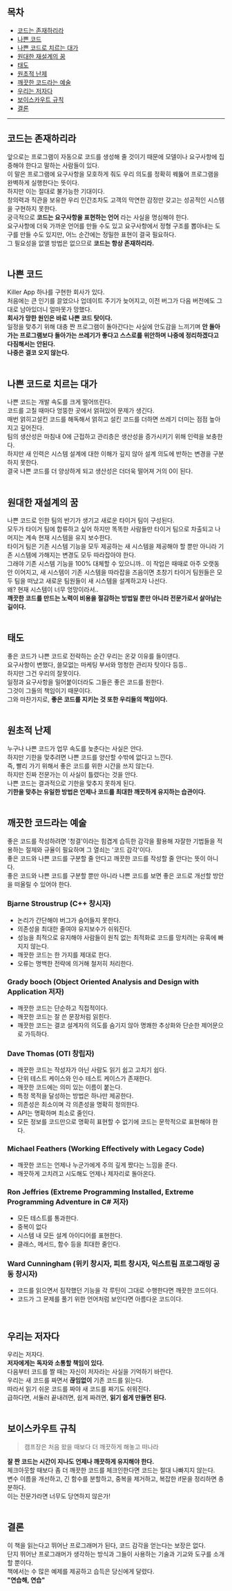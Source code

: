 ## 목차
- [코드는 존재하리라](#1)
- [나쁜 코드](#2)
- [나쁜 코드로 치르는 대가](#3)
- [원대한 재설계의 꿈](#4)
- [태도](#5)
- [원초적 난제](#6)
- [깨끗한 코드라는 예술](#7)
- [우리는 저자다](#8)
- [보이스카우트 규칙](#9)
- [결론](#10)

---

## 코드는 존재하리라 <a name = "1"></a>
앞으로는 프로그램이 자동으로 코드를 생성해 줄 것이기 때문에 모델이나 요구사항에 집중해야 한다고 말하는 사람들이 있다.  
이 말은 프로그램에 요구사항을 모호하게 줘도 우리 의도를 정확히 꿰뚫어 프로그램을 완벽하게 실행한다는 뜻이다.  
하지만 이는 절대로 불가능한 기대이다.  
창의력과 직관을 보유한 우리 인간조차도 고객의 막연한 감정만 갖고는 성공적인 시스템을 구현하지 못한다.  
궁극적으로 __코드는 요구사항을 표현하는 언어__ 라는 사실을 명심해야 한다.  
요구사항에 더욱 가까운 언어를 만들 수도 있고 요구사항에서 정형 구조를 뽑아내는 도구를 만들 수도 있지만, 어느 순간에는 정밀한 표현이 결국 필요하다.  
그 필요성을 없앨 방법은 없으므로 __코드는 항상 존재하리라.__  
<br>

## 나쁜 코드 <a name = "2"></a>
Killer App 하나를 구현한 회사가 있다.  
처음에는 큰 인기를 끌었으나 업데이트 주기가 늦어지고, 이전 버그가 다음 버전에도 그대로 남아있더니 얼마못가 망했다.  
__회사가 망한 원인은 바로 나쁜 코드 탓이다.__  
일정을 맞추기 위해 대충 짠 프로그램이 돌아간다는 사실에 안도감을 느끼기며 __안 돌아가는 프로그램보다 돌아가는 쓰레기가 좋다고 스스로를 위안하며 나중에 정리하겠다고 다짐해서는 안된다.__  
__나중은 결코 오지 않는다.__  
<br>

## 나쁜 코드로 치르는 대가 <a name = "3"></a>
나쁜 코드는 개발 속도를 크게 떨어뜨린다.  
코드를 고칠 때마다 엉뚱한 곳에서 얽혀있어 문제가 생긴다.  
매번 얽히고설킨 코드를 해독해서 얽히고 설킨 코드를 더하면 쓰레기 더미는 점점 높아지고 깊어진다.  
팀의 생산성은 마침내 0에 근접하고 관리층은 생산성을 증가시키기 위해 인력을 보충한다.  
하지만 새 인력은 시스템 설계에 대한 이해가 깊지 않아 설계 의도에 반하는 변경을 구분하지 못한다.  
결국 나쁜 코드를 더 양상하게 되고 생산성은 더더욱 떨어져 거의 0이 된다.  
<br>

## 원대한 재설계의 꿈 <a name = "4"></a>
나쁜 코드로 인한 팀의 반기가 생기고 새로운 타이거 팀이 구성된다.  
모두가 타이거 팀에 합류하고 싶어 하지만 똑똑한 사람들만 타이거 팀으로 차출되고 나머지는 계속 현재 시스템을 유지 보수한다.  
타이거 팀은 기존 시스템 기능을 모두 제공하는 새 시스템을 제공해야 할 뿐만 아니라 기존 시스템에 가해지는 변경도 모두 따라잡아야 한다.  
그래야 기존 시스템 기능을 100% 대체할 수 있으니까..
이 작업은 때때로 아주 오랫동안 이어지고, 새 시스템이 기존 시스템을 따라잡을 즈음이면 초창기 타이거 팀원들은 모두 팀을 떠났고 새로운 팀원들이 새 시스템을 설계하고자 나선다.  
왜? 현재 시스템이 너무 엉망이라서..  
__깨끗한 코드를 만드는 노력이 비용을 절감하는 방법일 뿐만 아니라 전문가로서 살아남는 길이다.__  
<br>

## 태도 <a name = "5"></a>
좋은 코드가 나쁜 코드로 전락하는 순간 우리는 온갖 이유를 들이댄다.  
요구사항이 변했다, 쓸모없는 마케팅 부서와 멍청한 관리자 탓이다 등등..  
하지만 그건 우리의 잘못이다.  
일정과 요구사항을 밀어붙이더라도 그들은 좋은 코드를 원한다.  
그것이 그들의 책임이기 때문이다.  
그와 마찬가지로, __좋은 코드를 지키는 것 또한 우리들의 책임이다.__  
<br>

## 원초적 난제 <a name = "6"></a>
누구나 나쁜 코드가 업무 속도를 늦춘다는 사실은 안다.  
하지만 기한을 맞추려면 나쁜 코드를 양산할 수밖에 없다고 느낀다.  
즉, 빨리 가기 위해서 좋은 코드를 위한 시간을 쓰지 않는다.  
하지만 진짜 전문가는 이 사실이 틀렸다는 것을 안다.  
나쁜 코드는 결과적으로 기한을 맞추지 못하게 된다.  
__기한을 맞추는 유일한 방법은 언제나 코드를 최대한 깨끗하게 유지하는 습관이다.__  
<br>

## 깨끗한 코드라는 예술 <a name = "7"></a>
좋은 코드를 작성하려면 '청결'이라는 힘겹게 습득한 감각을 활용해 자잘한 기법들을 적용하는 절제와 규율이 필요하며 그 열쇠는 '코드 감각'이다.  
좋은 코드와 나쁜 코드를 구분할 줄 안다고 깨끗한 코드를 작성할 줄 안다는 뜻이 아니다.  
좋은 코드와 나쁜 코드를 구분할 뿐만 아니라 나쁜 코드를 보면 좋은 코드로 개선할 방안을 떠올릴 수 있어야 한다.  

### Bjarne Stroustrup (C++ 창시자)
+ 논리가 간단해야 버그가 숨어들지 못한다.
+ 의존성을 최대한 줄여야 유지보수가 쉬워진다.
+ 성능을 최적으로 유지해야 사람들이 원칙 없는 최적화로 코드를 망치려는 유혹에 빠지지 않는다.
+ 깨끗한 코드는 한 가지를 제대로 한다.
+ 오류는 명백한 전략에 의거해 철저히 처리한다.

### Grady booch (Object Oriented Analysis and Design with Application 저자)
+ 깨끗한 코드는 단순하고 직접적이다.
+ 깨끗한 코드는 잘 쓴 문장처럼 읽힌다.
+ 깨끗한 코드는 결코 설계자의 의도를 숨기지 않아 명쾌한 추상화와 단순한 제어문으로 가득하다.

### Dave Thomas (OTI 창립자)
+ 깨끗한 코드는 작성자가 아닌 사람도 읽기 쉽고 고치기 쉽다.
+ 단위 테스트 케이스와 인수 테스트 케이스가 존재한다.
+ 깨끗한 코드에는 의미 있는 이름이 붙는다.
+ 특정 목적을 달성하는 방법은 하나만 제공한다.
+ 의존성은 최소이며 각 의존성을 명확히 정의한다.
+ API는 명확하며 최소로 줄인다.
+ 모든 정보를 코드만으로 명확히 표현할 수 없기에 코드는 문학적으로 표현해야 한다.

### Michael Feathers (Working Effectively with Legacy Code)
+ 깨끗한 코드는 언제나 누군가에게 주의 깊게 짰다는 느낌을 준다.
+ 깨끗하게 고치려고 시도해도 언제나 제자리로 돌아온다.

### Ron Jeffries (Extreme Programming Installed, Extreme Programming Adventure in C# 저자)
+ 모든 테스트를 통과한다.
+ 중복이 없다
+ 시스템 내 모든 설계 아이디어를 표현한다.
+ 클래스, 메서드, 함수 등을 최대한 줄인다.

### Ward Cunningham (위키 창시자, 피트 창시자, 익스트림 프로그래밍 공동 창시자)
+ 코드를 읽으면서 짐작했던 기능을 각 루틴이 그대로 수행한다면 깨끗한 코드이다.
+ 코드가 그 문제를 풀기 위한 언어처럼 보인다면 아름다운 코드이다.

<br>

## 우리는 저자다 <a name = "8"></a>
우리는 저자다.  
__저자에게는 독자와 소통할 책임이 있다.__  
다음부터 코드를 짤 때는 자신이 저자라는 사실을 기억하기 바란다.  
우리는 새 코드를 짜면서 __끊임없이__ 기존 코드를 읽는다.  
따라서 읽기 쉬운 코드를 짜야 새 코드를 짜기도 쉬워진다.  
급하다면, 서둘러 끝내려면, 쉽게 짜려면, __읽기 쉽게 만들면 된다.__  
<br>


## 보이스카우트 규칙 <a name = "9"></a>
> 캠프장은 처음 왔을 때보다 더 깨끗하게 해놓고 떠나라

__잘 짠 코드는 시간이 지나도 언제나 깨끗하게 유지해야 한다.__  
체크아웃할 때보다 좀 더 깨끗한 코드를 체크인한다면 코드는 절대 나빠지지 않는다.  
변수 이름을 개선하고, 긴 함수를 분할하고, 중복을 제거하고, 복잡한 if문을 정리하면 충분하다.  
이는 전문가라면 너무도 당연하지 않은가!  
<br>

## 결론 <a name = "10"></a>
이 책을 읽는다고 뛰어난 프로그래머가 된다, 코드 감각을 얻는다는 보장은 없다.  
단지 뛰어난 프로그래머가 생각하는 방식과 그들이 사용하는 기술과 기교와 도구를 소개할 뿐이다.  
책에서는 수 많은 예제를 제공하고 습득은 당신에게 달렸다.  
__"연습해, 연습"__  



